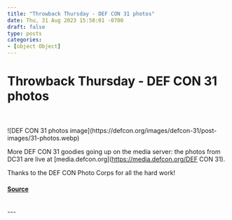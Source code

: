 ```yaml
---
title: "Throwback Thursday - DEF CON 31 photos"
date: Thu, 31 Aug 2023 15:58:01 -0700
draft: false
type: posts
categories: 
- [object Object]
---
```

# Throwback Thursday - DEF CON 31 photos

<br/>

<br/>
![DEF CON 31 photos image](https://defcon.org/images/defcon-31/post-images/31-photos.webp)  

More DEF CON 31 goodies going up on the media server: the photos from DC31 are live at [media.defcon.org](https://media.defcon.org/DEF CON 31).  
  
Thanks to the DEF CON Photo Corps for all the hard work!

#### [Source](https://media.defcon.org/DEF%20CON%2031)

<br/>
---
